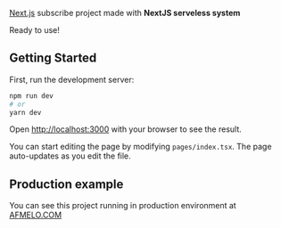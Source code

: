 [Next.js](https://nextjs.org/) subscribe project made with **NextJS serveless system**

Ready to use!

## Getting Started

First, run the development server:

```bash
npm run dev
# or
yarn dev
```

Open [http://localhost:3000](http://localhost:3000) with your browser to see the result.

You can start editing the page by modifying `pages/index.tsx`. The page auto-updates as you edit the file.


## Production example

You can see this project running in production environment at [AFMELO.COM](https://sls-subscribe.afmelo.com)
